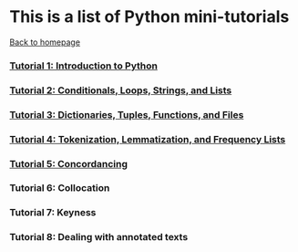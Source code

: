 # This is a list of Python mini-tutorials
[Back to homepage](README.md)

### [Tutorial 1: Introduction to Python](Python_Tutorial_1.md)

### [Tutorial 2: Conditionals, Loops, Strings, and Lists](Python_Tutorial_2.md)

### [Tutorial 3: Dictionaries, Tuples, Functions, and Files](Python_Tutorial_3.md)

### [Tutorial 4: Tokenization, Lemmatization, and Frequency Lists](Python_Tutorial_4.md)

### [Tutorial 5: Concordancing](Python_Tutorial_5.md)

### Tutorial 6: Collocation

### Tutorial 7: Keyness

### Tutorial 8: Dealing with annotated texts
